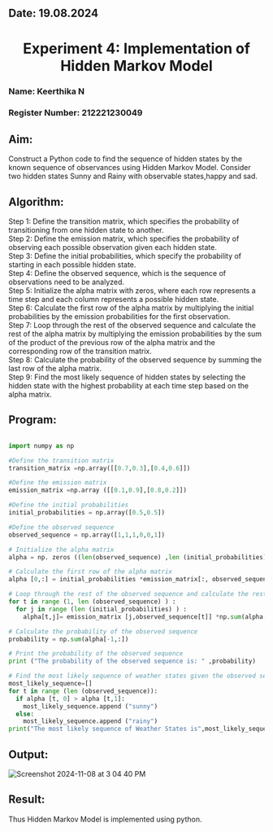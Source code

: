 ## Date: 19.08.2024

<h1 align="center">  
   Experiment 4: Implementation of Hidden Markov Model 
</h1>  

### Name: Keerthika N
### Register Number: 212221230049

## Aim: 
Construct a Python code to find the sequence of hidden states by the known sequence of observances using Hidden Markov Model. Consider two hidden states Sunny and Rainy with observable states,happy and sad.

## Algorithm:

Step 1: Define the transition matrix, which specifies the probability of transitioning from  one hidden state to another.<br>
Step 2: Define the emission matrix, which specifies the probability of observing each possible observation given each hidden state.<br>
Step 3: Define the initial probabilities, which specify the probability of starting in each possible hidden state.<br>
Step 4: Define the observed sequence, which is the sequence of observations need to  be analyzed.<br>
Step 5: Initialize the alpha matrix with zeros, where each row represents a time step and each column represents a possible hidden state.<br>
Step 6: Calculate the first row of the alpha matrix by multiplying the initial  probabilities by the emission probabilities for the first observation.<br>
Step 7: Loop through the rest of the observed sequence and calculate the rest of the alpha matrix by multiplying the emission probabilities by the sum of the product of 
       the previous row of the alpha matrix and the corresponding row of the transition matrix.<br>
Step 8: Calculate the probability of the observed sequence by summing the last row of the alpha matrix.<br>
Step 9: Find the most likely sequence of hidden states by selecting the hidden state with the highest probability at each time step based on the alpha matrix.<br>

## Program:
```python

import numpy as np

#Define the transition matrix
transition_matrix =np.array([[0.7,0.3],[0.4,0.6]])

#Define the emission matrix
emission_matrix =np.array ([[0.1,0.9],[0.8,0.2]])

#Define the initial probabilities
initial_probabilities = np.array([0.5,0.5])

#Define the observed sequence
observed_sequence = np.array([1,1,1,0,0,1])

# Initialize the alpha matrix
alpha = np. zeros ((len(observed_sequence) ,len (initial_probabilities) ) )

# Calculate the first row of the alpha matrix
alpha [0,:] = initial_probabilities *emission_matrix[:, observed_sequence [0]]

# Loop through the rest of the observed sequence and calculate the rest of the alpha matrix
for t in range (1, len (observed_sequence) ) :
  for j in range (len (initial_probabilities) ) :
    alpha[t,j]= emission_matrix [j,observed_sequence[t]] *np.sum(alpha[t-1:]*transition_matrix[:, j])

# Calculate the probability of the observed sequence
probability = np.sum(alpha[-1,:])

# Print the probability of the observed sequence
print ("The probability of the observed sequence is: " ,probability)

# Find the most likely sequence of weather states given the observed sequence
most_likely_sequence=[]
for t in range (len (observed_sequence)):
  if alpha [t, 0] > alpha [t,1]:
    most_likely_sequence.append ("sunny")
  else:
    most_likely_sequence.append ("rainy")
print("The most likely sequence of Weather States is",most_likely_sequence)

```

## Output:
![Screenshot 2024-11-08 at 3 04 40 PM](https://github.com/user-attachments/assets/d2f92581-69b1-42d6-9b44-5d927dae6ff4)

## Result:
Thus Hidden Markov Model is implemented using python.
